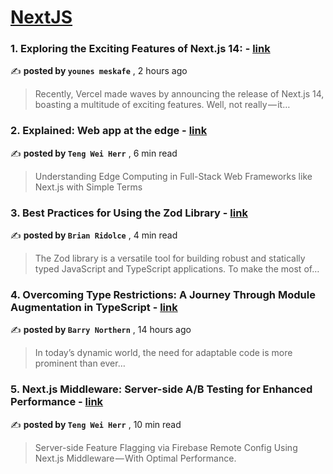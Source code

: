 
<h1><a href=https://medium.com/tag/nextjs/recommended target="_blank" rel="noopener noreferrer">NextJS</a></h1>
<h3>1. Exploring the Exciting Features of Next.js 14: - <a href=https://medium.com/@younesmeskafe2018/exploring-the-exciting-features-of-next-js-14-35b71aca9851?source=tag_recommended_feed---------0-84----------nextjs----------f90f0a3b_c1b3_4836_9145_cb56ac770507------- target="_blank" rel="noopener noreferrer">link</a></h3>

✍️ **posted by `younes meskafe`** <date> , 2 hours ago</date>

<blockquote>Recently, Vercel made waves by announcing the release of Next.js 14, boasting a multitude of exciting features. Well, not really — it…</blockquote>

<h3>2. Explained: Web app at the edge - <a href=https://medium.com/gitconnected/explained-web-app-at-the-edge-fb391985a0a5?source=tag_recommended_feed---------1-107----------nextjs----------f90f0a3b_c1b3_4836_9145_cb56ac770507------- target="_blank" rel="noopener noreferrer">link</a></h3>

✍️ **posted by `Teng Wei Herr`** <date> , 6 min read</date>

<blockquote>Understanding Edge Computing in Full-Stack Web Frameworks like Next.js with Simple Terms</blockquote>

<h3>3. Best Practices for Using the Zod Library - <a href=https://medium.com/stackademic/best-practices-for-using-the-zod-library-a64dd337ec85?source=tag_recommended_feed---------2-85----------nextjs----------f90f0a3b_c1b3_4836_9145_cb56ac770507------- target="_blank" rel="noopener noreferrer">link</a></h3>

✍️ **posted by `Brian Ridolce`** <date> , 4 min read</date>

<blockquote>The Zod library is a versatile tool for building robust and statically typed JavaScript and TypeScript applications. To make the most of…</blockquote>

<h3>4. Overcoming Type Restrictions: A Journey Through Module Augmentation in TypeScript - <a href=https://medium.com/thirdfort/overcoming-type-restrictions-a-journey-through-module-augmentation-in-typescript-151ecb6941ee?source=tag_recommended_feed---------3-84----------nextjs----------f90f0a3b_c1b3_4836_9145_cb56ac770507------- target="_blank" rel="noopener noreferrer">link</a></h3>

✍️ **posted by `Barry Northern`** <date> , 14 hours ago</date>

<blockquote>In today’s dynamic world, the need for adaptable code is more prominent than ever…</blockquote>

<h3>5. Next.js Middleware: Server-side A/B Testing for Enhanced Performance - <a href=https://medium.com/gitconnected/next-js-middleware-server-side-a-b-testing-for-enhanced-performance-f13ed0aa0b40?source=tag_recommended_feed---------4-107----------nextjs----------f90f0a3b_c1b3_4836_9145_cb56ac770507------- target="_blank" rel="noopener noreferrer">link</a></h3>

✍️ **posted by `Teng Wei Herr`** <date> , 10 min read</date>

<blockquote>Server-side Feature Flagging via Firebase Remote Config Using Next.js Middleware — With Optimal Performance.</blockquote>

